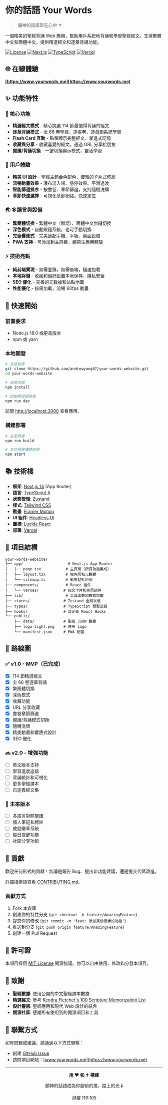 # 你的話語 Your Words

> 讓神的話語常在心中 ✝️

一個精美的聖經背誦 Web 應用，幫助用戶系統地背誦和學習聖經經文。支持繁體中文和簡體中文，提供精選經文和逐章背誦功能。

[![License](https://img.shields.io/badge/license-MIT-blue.svg)](./LICENSE)
[![Next.js](https://img.shields.io/badge/Next.js-14-black)](https://nextjs.org/)
[![TypeScript](https://img.shields.io/badge/TypeScript-5-blue)](https://www.typescriptlang.org/)
[![Vercel](https://img.shields.io/badge/Deployed%20on-Vercel-black)](https://vercel.com)

## 🌐 在線體驗

**[https://www.yourwords.me](https://www.yourwords.me)**

## ✨ 功能特性

### 📖 核心功能
- **精選經文模式** - 精心挑選 114 節最值得背誦的經文
- **逐章背誦模式** - 全 66 卷聖經，逐書卷、逐章節系統學習
- **Flash Card 互動** - 點擊顯示完整經文，漸進式記憶
- **收藏與分享** - 收藏喜愛的經文，通過 URL 分享給朋友
- **閱讀/背誦切換** - 一鍵切換顯示模式，靈活學習

### 🎨 用戶體驗
- **精美 UI 設計** - 聖經主題金色配色，優雅的卡片式佈局
- **流暢動畫效果** - 瀑布流入場、懸停效果、平滑過渡
- **智能篩選排序** - 按書卷、章節篩選，支持隨機洗牌
- **章節快速選擇** - 可視化章節網格，快速定位

### 🌏 多語言與設備
- **繁簡體切換** - 繁體中文（默認）、簡體中文無縫切換
- **深色模式** - 自動跟隨系統，也可手動切換
- **完全響應式** - 完美適配手機、平板、桌面設備
- **PWA 支持** - 可添加到主屏幕，類原生應用體驗

### ⚡ 技術亮點
- **純前端實現** - 無需登錄，無需後端，極速加載
- **本地存儲** - 收藏和偏好設置本地保存，隱私安全
- **SEO 優化** - 完善的元數據和站點地圖
- **性能優化** - 按需加載，流暢 60fps 動畫

## 🚀 快速開始

### 前置要求
- Node.js 18.0 或更高版本
- npm 或 yarn

### 本地開發

```bash
# 克隆倉庫
git clone https://github.com/andrewyang07/your-words-website.git
cd your-words-website

# 安裝依賴
npm install

# 啟動開發服務器
npm run dev
```

訪問 [http://localhost:3000](http://localhost:3000) 查看應用。

### 構建部署

```bash
# 生產構建
npm run build

# 本地預覽構建結果
npm start
```

## 📚 技術棧

- **框架**: [Next.js 14](https://nextjs.org/) (App Router)
- **語言**: [TypeScript 5](https://www.typescriptlang.org/)
- **狀態管理**: [Zustand](https://github.com/pmndrs/zustand)
- **樣式**: [Tailwind CSS](https://tailwindcss.com/)
- **動畫**: [Framer Motion](https://www.framer.com/motion/)
- **UI 組件**: [Headless UI](https://headlessui.com/)
- **圖標**: [Lucide React](https://lucide.dev/)
- **部署**: [Vercel](https://vercel.com/)

## 📁 項目結構

```
your-words-website/
├── app/                    # Next.js App Router
│   ├── page.tsx           # 主頁面（所有功能集成）
│   ├── layout.tsx         # 根佈局和元數據
│   └── sitemap.ts         # 動態站點地圖
├── components/            # React 組件
│   └── verses/           # 經文卡片和佈局組件
├── lib/                   # 工具函數和數據加載
├── stores/               # Zustand 全局狀態
├── types/                # TypeScript 類型定義
├── hooks/                # 自定義 React Hooks
└── public/
    ├── data/             # 聖經 JSON 數據
    ├── logo-light.png    # 應用 Logo
    └── manifest.json     # PWA 配置
```

## 🎯 路線圖

### ✅ v1.0 - MVP（已完成）
- [x] 114 節精選經文
- [x] 全 66 卷逐章背誦
- [x] 繁簡體切換
- [x] 深色模式
- [x] 收藏功能
- [x] URL 分享收藏
- [x] 書卷章節篩選
- [x] 閱讀/背誦模式切換
- [x] 隨機洗牌
- [x] 精美動畫和響應式設計
- [x] SEO 優化

### 🔜 v2.0 - 增強功能
- [ ] 英文版本支持
- [ ] 學習進度追踪
- [ ] 背誦統計和可視化
- [ ] 更多聖經譯本
- [ ] 自定義經文集

### 🌟 未來版本
- [ ] 多語言對照閱讀
- [ ] 個人筆記和標註
- [ ] 成就徽章系統
- [ ] 每日提醒功能
- [ ] 社區分享功能

## 🤝 貢獻

歡迎任何形式的貢獻！無論是報告 Bug、提出新功能建議，還是提交代碼改進。

詳細指南請查看 [CONTRIBUTING.md](./CONTRIBUTING.md)。

### 貢獻方式
1. Fork 本倉庫
2. 創建你的特性分支 (`git checkout -b feature/AmazingFeature`)
3. 提交你的修改 (`git commit -m 'feat: 添加某個很棒的功能'`)
4. 推送到分支 (`git push origin feature/AmazingFeature`)
5. 創建一個 Pull Request

## 📄 許可證

本項目採用 [MIT License](./LICENSE) 開源協議。你可以自由使用、修改和分發本項目。

## 🙏 致謝

- **聖經數據**: 使用公開的中文聖經譯本數據
- **精選經文**: 參考 [Kendra Fletcher's 100 Scripture Memorization List](https://www.kendrafletcher.com/kendra-fletcher/100-scripture-memorize)
- **設計靈感**: 聖經應用和現代 Web 設計的結合
- **開源社區**: 感謝所有使用到的開源項目和工具

## 📧 聯繫方式

如有問題或建議，請通過以下方式聯繫：

- 創建 [GitHub Issue](https://github.com/andrewyang07/your-words-website/issues)
- 訪問項目網站：[www.yourwords.me](https://www.yourwords.me)

---

<div align="center">

**用 ❤️ 和 ✝️ 構建**

願神的話語成為你腳前的燈，路上的光 🕯️

*詩篇 119:105*

</div>

